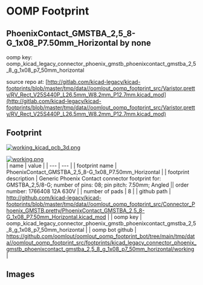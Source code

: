 # OOMP Footprint  
## PhoenixContact_GMSTBA_2,5_8-G_1x08_P7.50mm_Horizontal  by none  
  
oomp key: oomp_kicad_legacy_connector_phoenix_gmstb_phoenixcontact_gmstba_2,5_8_g_1x08_p7_50mm_horizontal  
  
source repo at: [http://gitlab.com/kicad-legacy/kicad-footprints/blob/master/tmp/data//oomlout_oomp_footprint_src/Varistor.pretty/RV_Rect_V25S440P_L26.5mm_W8.2mm_P12.7mm.kicad_mod](http://gitlab.com/kicad-legacy/kicad-footprints/blob/master/tmp/data//oomlout_oomp_footprint_src/Varistor.pretty/RV_Rect_V25S440P_L26.5mm_W8.2mm_P12.7mm.kicad_mod)  
## Footprint  
  
[![working_kicad_pcb_3d.png](working_kicad_pcb_3d_600.png)](working_kicad_pcb_3d.png)  
  
[![working.png](working_600.png)](working.png)  
| name | value | 
| --- | --- | 
| footprint name | PhoenixContact_GMSTBA_2,5_8-G_1x08_P7.50mm_Horizontal | 
| footprint description | Generic Phoenix Contact connector footprint for: GMSTBA_2,5/8-G; number of pins: 08; pin pitch: 7.50mm; Angled || order number: 1766408 12A 630V | 
| number of pads | 8 | 
| github path | http://github.com/kicad-legacy/kicad-footprints/blob/master/tmp/data//oomlout_oomp_footprint_src/Connector_Phoenix_GMSTB.pretty/PhoenixContact_GMSTBA_2,5_8-G_1x08_P7.50mm_Horizontal.kicad_mod | 
| oomp key | oomp_kicad_legacy_connector_phoenix_gmstb_phoenixcontact_gmstba_2,5_8_g_1x08_p7_50mm_horizontal | 
| oomp bot github | https://github.com/oomlout/oomlout_oomp_footprint_bot/tree/main/tmp/data//oomlout_oomp_footprint_src/footprints/kicad_legacy_connector_phoenix_gmstb_phoenixcontact_gmstba_2,5_8_g_1x08_p7_50mm_horizontal/working | 
## Images  

